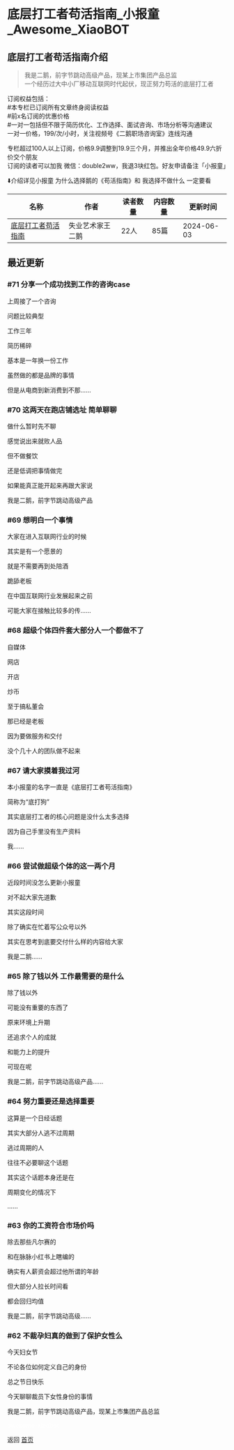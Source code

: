 # 底层打工者苟活指南_小报童_Awesome_XiaoBOT

## 底层打工者苟活指南介绍
> 我是二鹅，前字节跳动高级产品，现某上市集团产品总监    
一个经历过大中小厂移动互联网时代起伏，现正努力苟活的底层打工者    
    
订阅权益包括：    
#本专栏已订阅所有文章终身阅读权益    
#前x名订阅的优惠价格    
#一对一包括但不限于简历优化、工作选择、面试咨询、市场分析等沟通建议    
一对一价格，199/次/小时，关注视频号《二鹅职场咨询室》连线沟通    
    
专栏超过100人以上订阅，价格9.9调整到19.9三个月，并推出全年价格49.9六折价交个朋友    
订阅的读者可以加我 微信：double2ww，我退3块红包。好友申请备注「小报童」    
    
⬇️介绍详见小报童 为什么选择鹅的《苟活指南》和 我选择不做什么 一定要看  
  


|名称|作者|读者数量|内容数量|更新时间|
|---|---|---|---|---|
|[底层打工者苟活指南](https://xiaobot.net/p/88leader?refer=0b133df9-27dc-423b-8101-639049001c13)|失业艺术家王二鹅|22人|85篇|2024-06-03|

## 最近更新
### #71 分享一个成功找到工作的咨询case

上周接了一个咨询

问题比较典型

工作三年

简历稀碎

基本是一年换一份工作

虽然做的都是品牌的事情

但是从电商到新消费到不那......

### #70 这两天在跑店铺选址 简单聊聊

做什么暂时先不聊

感觉说出来就败人品

但不做餐饮

还是低调把事情做完

如果能真正能开起来再跟大家说

我是二鹅，前字节跳动高级产品

### #69 想明白一个事情

大家在进入互联网行业的时候

其实是有一个愿景的

就是不需要再到处陪酒

跪舔老板

在中国互联网行业发展起来之前

可能大家在接触比较多的传......

### #68 超级个体四件套大部分人一个都做不了

自媒体

网店

开店

炒币

至于搞私董会

那已经是老板

因为要做服务和交付

没个几十人的团队做不起来

### #67 请大家摸着我过河

本小报童的名字一直是《底层打工者苟活指南》

简称为“底打狗”

其实底层打工者的核心问题是没什么太多选择

因为自己手里没有生产资料

我......

### #66 尝试做超级个体的这一两个月

近段时间没怎么更新小报童

对不起大家先道歉

其实这段时间

除了确实在忙着写公众号以外

其实在思考到底要交付什么样的内容给大家

我是二鹅......

### #65 除了钱以外 工作最需要的是什么

除了钱以外

可能没有重要的东西了

原来环境上升期

还追求个人的成就

和能力上的提升

可现在呢

我是二鹅，前字节跳动高级产品......

### #64 努力重要还是选择重要

这算是一个日经话题

其实大部分人逃不过周期

逃过周期的人

往往不必要聊这个话题

其实这个话题本身还是在

周期变化的情况下

......

### #63 你的工资符合市场价吗

除去那些凡尔赛的

和在脉脉小红书上瞎编的

确实有人薪资会超过他所谓的年龄

但大部分人拉长时间看

都会回归均值

我是二鹅，前字节跳动高级......

### #62 不裁孕妇真的做到了保护女性么

今天妇女节

不论各位如何定义自己的身份

总之节日快乐

今天聊聊裁员下女性身份的事情

我是二鹅，前字节跳动高级产品，现某上市集团产品总监


<a href="https://github.com/Reno9527/awesome-xiaobot" style="color: white; text-decoration: none;">awesome-xiaobot</a>

返回 [首页](../README.md)

